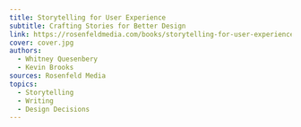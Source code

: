```yaml
---
title: Storytelling for User Experience
subtitle: Crafting Stories for Better Design
link: https://rosenfeldmedia.com/books/storytelling-for-user-experience/
cover: cover.jpg
authors:
  - Whitney Quesenbery
  - Kevin Brooks
sources: Rosenfeld Media
topics:
  - Storytelling
  - Writing
  - Design Decisions
---
```

